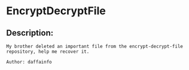 # EncryptDecryptFile

## Description:
```
My brother deleted an important file from the encrypt-decrypt-file repository, help me recover it.

Author: daffainfo
```